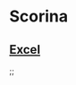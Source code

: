 # Scorina
## [Excel](https://docs.google.com/spreadsheets/d/1RtOb6Z6r_TzXR0rx1hhgtAY_w3SURjlxMLN5UfzFWtQ/edit?gid=0#gid=0)
;;
